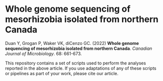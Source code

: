 # Whole genome sequencing of mesorhizobia isolated from northern Canada

Duan Y, Grogan P, Waker VK, diCenzo GC. (2022) **Whole genome sequencing of mesorhizobia isolated from northern Canada**. *Canadian Journal of Microbiology*. 68: 661-673​.

This repository contains a set of scripts used to perform the analyses reported in the above article. If you use adaptations of any of these scripts or pipelines as part of your work, please cite our article.
